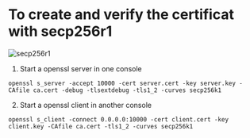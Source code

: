 # To create and verify the certificat with secp256r1

![secp256r1](https://www.gitcoins.io/assets/images/elliptic-curve-0d9de7e1b8ff7a1adc62cc432a4427b8.png)

1. Start a openssl server in one console

```
openssl s_server -accept 10000 -cert server.cert -key server.key -CAfile ca.cert -debug -tlsextdebug -tls1_2 -curves secp256k1
```

2. Start a openssl client in another console

```
openssl s_client -connect 0.0.0.0:10000 -cert client.cert -key client.key -CAfile ca.cert -tls1_2 -curves secp256k1
```
